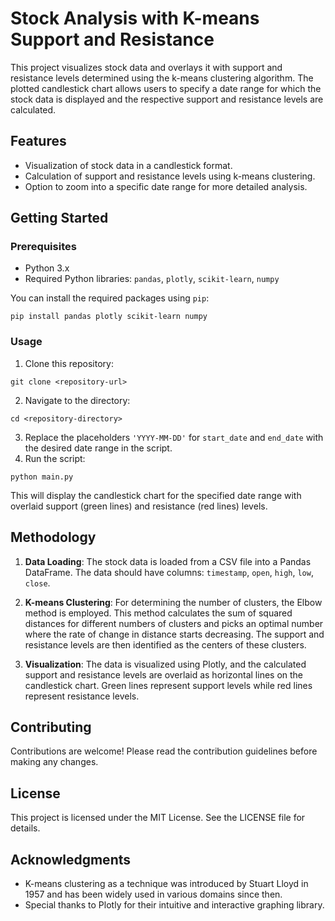 # Stock Analysis with K-means Support and Resistance

This project visualizes stock data and overlays it with support and resistance levels determined using the k-means clustering algorithm. The plotted candlestick chart allows users to specify a date range for which the stock data is displayed and the respective support and resistance levels are calculated.

## Features
- Visualization of stock data in a candlestick format.
- Calculation of support and resistance levels using k-means clustering.
- Option to zoom into a specific date range for more detailed analysis.

## Getting Started

### Prerequisites
- Python 3.x
- Required Python libraries: `pandas`, `plotly`, `scikit-learn`, `numpy`

You can install the required packages using `pip`:
```
pip install pandas plotly scikit-learn numpy
```

### Usage

1. Clone this repository:
```
git clone <repository-url>
```
2. Navigate to the directory:
```
cd <repository-directory>
```
3. Replace the placeholders `'YYYY-MM-DD'` for `start_date` and `end_date` with the desired date range in the script.
4. Run the script:
```
python main.py
```
This will display the candlestick chart for the specified date range with overlaid support (green lines) and resistance (red lines) levels.

## Methodology

1. **Data Loading**: The stock data is loaded from a CSV file into a Pandas DataFrame. The data should have columns: `timestamp`, `open`, `high`, `low`, `close`.

2. **K-means Clustering**: For determining the number of clusters, the Elbow method is employed. This method calculates the sum of squared distances for different numbers of clusters and picks an optimal number where the rate of change in distance starts decreasing. The support and resistance levels are then identified as the centers of these clusters.

3. **Visualization**: The data is visualized using Plotly, and the calculated support and resistance levels are overlaid as horizontal lines on the candlestick chart. Green lines represent support levels while red lines represent resistance levels.

## Contributing

Contributions are welcome! Please read the contribution guidelines before making any changes.

## License

This project is licensed under the MIT License. See the LICENSE file for details.

## Acknowledgments
- K-means clustering as a technique was introduced by Stuart Lloyd in 1957 and has been widely used in various domains since then.
- Special thanks to Plotly for their intuitive and interactive graphing library.

